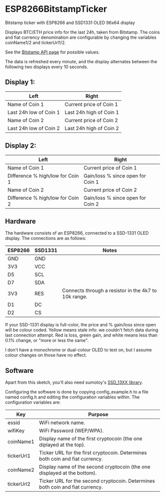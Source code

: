 # ESP8266BitstampTicker
Bitstamp ticker with ESP8266 and SSD1331 OLED 96x64 display

Displays BTC/ETH price info for the last 24h, taken from Bitstamp. The coins
and fiat currency denomination are configurable by changing the variables
coinName1/2 and tickerUrl1/2.

See the [Bitstamp API page](https://www.bitstamp.net/api/) for possible values.

The data is refreshed every minute, and the display alternates between the
following two displays every 10 seconds.

Display 1:
---

Left                    |  Right
---                     |  ---
Name of Coin 1          |  Current price of Coin 1
Last 24h low of Coin 1  |  Last 24h high of Coin 1
Name of Coin 2          |  Current price of Coin 2
Last 24h low of Coin 2  |  Last 24h high of Coin 2

Display 2:
---

Left                              |  Right
---                               |  ---
Name of Coin 1                    |  Current price of Coin 1
Difference % high/low for Coin 1  |  Gain/loss % since open for Coin 1
Name of Coin 2                    |  Current price of Coin 2
Difference % high/low for Coin 2  |  Gain/loss % since open for Coin 2

## Hardware

The hardware consists of an ESP8266, connected to a SSD-1331 OLED display. The
connections are as follows:

ESP8266  |  SSD1331  |  Notes
---      |  ---      |  ---
GND      |  GND      |
3V3      |  VCC      |
D5       |  SCL      |
D7       |  SDA      |
3V3      |  RES      |  Connects through a resistor in the 4k7 to 10k range.
D1       |  DC       |
D2       |  CS       |

If your SSD-1331 display is full-color, the price and % gain/loss since open
will be colour coded. Yellow means stale info: we couldn't fetch data during
last connection attempt. Red is loss, green gain, and white means less than
0.1% change, or "more or less the same".

I don't have a monochrome or dual-colour OLED to test on, but I assume colour
changes on those have no effect.

## Software

Apart from this sketch, you'll also need sumotoy's [SSD_13XX library](https://github.com/sumotoy/SSD_13XX).

Configuring the software is done by copying config_example.h to a file named
config.h and editing the configuration variables within. The configuration
variables are:

Key          |  Purpose
---          |  ---
essid        |  WiFi network name.
wifiKey      |  WiFi Password (WEP/WPA).
coinName1    |  Display name of the first cryptocoin (the one diplayed at the top).
tickerUrl1   |  Ticker URL for the first cryptocoin. Determines both coin and fiat currency.
coinName2    |  Display name of the second cryptocoin (the one displayed at the bottom).
tickerUrl2   |  Ticker URL for the second cryptocoin. Determines both coin and fiat currency.
